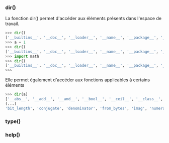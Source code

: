 


### dir()

La fonction dir() permet d'accéder aux éléments présents dans l'espace de travail.

~~~ python
>>> dir()
['__builtins__', '__doc__', '__loader__', '__name__', '__package__', '__spec__']
>>> a = 1
>>> dir()
['__builtins__', '__doc__', '__loader__', '__name__', '__package__', '__spec__', 'a']
>>> import math
>>> dir()
['__builtins__', '__doc__', '__loader__', '__name__', '__package__', '__spec__', 'a', 'math']
>>> 
~~~

Elle permet également d'accéder aux fonctions applicables à certains éléments

~~~ python
>>> dir(a)
['__abs__', '__add__', '__and__', '__bool__', '__ceil__', '__class__', 
(...)
'bit_length', 'conjugate', 'denominator', 'from_bytes', 'imag', 'numerator', 'real', 'to_bytes']
~~~
### type()

### help()
